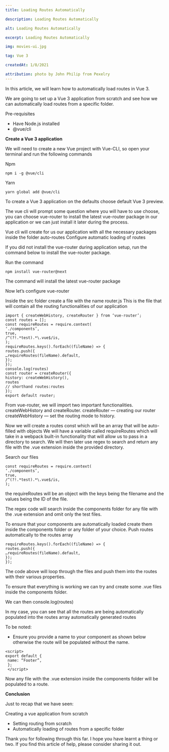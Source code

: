 ```yaml
---
title: Loading Routes Automatically

description: Loading Routes Automatically

alt: Loading Routes Automatically

excerpt: Loading Routes Automatically

img: movies-ui.jpg

tag: Vue 3

createdAt: 1/8/2021

attribution: photo by John Philip from Pexelry
---
```


In this article, we will learn how to automatically load routes in Vue 3.

We are going to set up a Vue 3 application from scratch and see how we can automatically load routes from a specific folder.

Pre-requisites

- Have Node.js installed
- @vue/cli

**Create a Vue 3 application**

We will need to create a new Vue project with Vue-CLI, so open your terminal and run the following commands

Npm

```js{1,3-5}[vue-scroll-indicator.js]
npm i -g @vue/cli
```

Yarn

```js{1,3-5}[vue-scroll-indicator.js]
yarn global add @vue/cli
```

To create a Vue 3 application on the defaults choose default Vue 3 preview.

The vue cli will prompt some question where you will have to use choose, you can choose vue-router to install the latest vue-router package in our application or we can just install it later during the process.

Vue cli will create for us our application with all the necessary packages inside the folder auto-routes
Configure automatic loading of routes

If you did not install the vue-router during application setup, run the command below to install the vue-router package.

Run the command

```js{1,3-5}[vue-scroll-indicator.js]
npm install vue-router@next
```

The command will install the latest vue-router package

Now let’s configure vue-router

Inside the src folder create a file with the name router.js
This is the file that will contain all the routing functionalities of our application

```js{1,3-5}[vue-scroll-indicator.js]
import { createWebHistory, createRouter } from ‘vue-router’;
const routes = [];
const requireRoutes = require.context(
‘./components’,
true,
/^(?!.*test).*\.vue$/is,
);
requireRoutes.keys().forEach((fileName) => {
routes.push({
…requireRoutes(fileName).default,
});
});
console.log(routes)
const router = createRouter({
history: createWebHistory(),
routes
// shorthand routes:routes
});
export default router;
```

From vue-router, we will import two important functionalities. createWebHistory and createRouter.
createRouter — creating our router
createWebHistory — set the routing mode to history.

Now we will create a routes const which will be an array that will be auto-filled with objects
We will have a variable called requireRoutes which will take in a webpack built-in functionality that will allow us to pass in a directory to search. We will then later use regex to search and return any file with the .vue extension inside the provided directory.

Search our files

```js{1,3-5}[vue-scroll-indicator.js]
const requireRoutes = require.context(
‘./components’,
true,
/^(?!.*test).*\.vue$/is,
);
```

the requireRoutes will be an object with the keys being the filename and the values being the ID of the file.

The regex code will search inside the components folder for any file with the .vue extension and omit only the test files.

To ensure that your components are automatically loaded create them inside the components folder or any folder of your choice.
Push routes automatically to the routes array

```js{1,3-5}[vue-scroll-indicator.js]
requireRoutes.keys().forEach((fileName) => {
routes.push({
…requireRoutes(fileName).default,
});
});
```

The code above will loop through the files and push them into the routes with their various properties.

To ensure that everything is working we can try and create some .vue files inside the components folder.

We can then console.log(routes)

In my case, you can see that all the routes are being automatically populated into the routes array automatically generated routes

To be noted:

- Ensure you provide a name to your component as shown below otherwise the route will be populated without the name.

```js{1,3-5}[vue-scroll-indicator.js]
<script>
export default {
 name: “Footer”,
 };
 </script>
```

Now any file with the .vue extension inside the components folder will be populated to a route.

**Conclusion**

Just to recap that we have seen:

Creating a vue application from scratch

- Setting routing from scratch
- Automatically loading of routes from a specific folder

Thank you for following through this far. I hope you have learnt a thing or two. If you find this article of help, please consider sharing it out.
